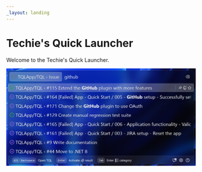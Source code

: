 ```yaml
---
_layout: landing
---
```


# Techie's Quick Launcher

Welcome to the Techie's Quick Launcher.

![=2x](Images/MainWindow.png)
